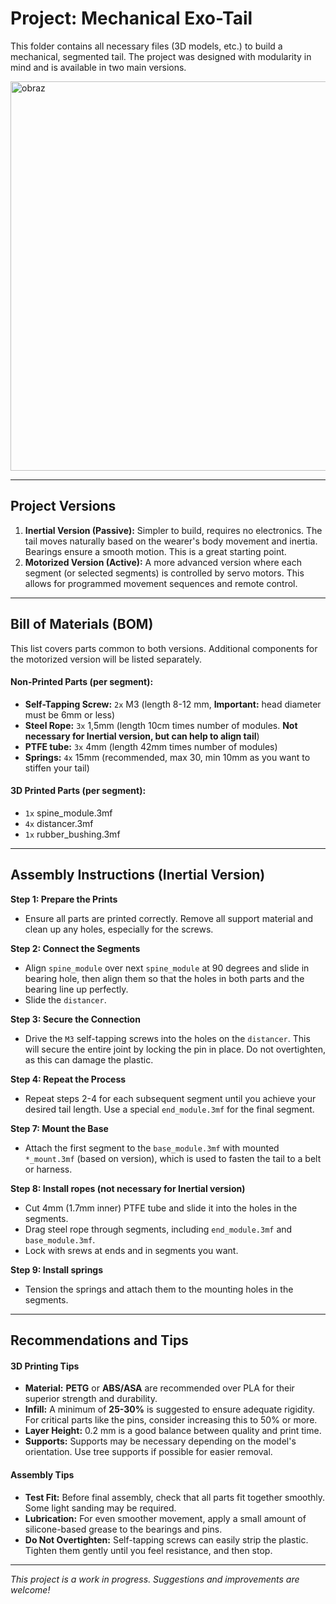 # Project: Mechanical Exo-Tail

This folder contains all necessary files (3D models, etc.) to build a mechanical, segmented tail. The project was designed with modularity in mind and is available in two main versions.

<img width="591" height="623" alt="obraz" src="https://github.com/user-attachments/assets/a8bb1319-33af-4af9-955f-dca1baf341a5" />


---

## Project Versions

1.  **Inertial Version (Passive):** Simpler to build, requires no electronics. The tail moves naturally based on the wearer's body movement and inertia. Bearings ensure a smooth motion. This is a great starting point.
2.  **Motorized Version (Active):** A more advanced version where each segment (or selected segments) is controlled by servo motors. This allows for programmed movement sequences and remote control.

---

## Bill of Materials (BOM)

This list covers parts common to both versions. Additional components for the motorized version will be listed separately.

#### Non-Printed Parts (per segment):
*   **Self-Tapping Screw:** `2x` M3 (length 8-12 mm, **Important:** head diameter must be 6mm or less)
*   **Steel Rope:** `3x` 1,5mm (length 10cm times number of modules. **Not necessary for Inertial version, but can help to align tail**)
*   **PTFE tube:** `3x` 4mm (length 42mm times number of modules)
*   **Springs:** `4x` 15mm (recommended, max 30, min 10mm as you want to stiffen your tail)

#### 3D Printed Parts (per segment):
*   `1x` spine_module.3mf
*   `4x` distancer.3mf
*   `1x` rubber_bushing.3mf

---

## Assembly Instructions (Inertial Version)

**Step 1: Prepare the Prints**
*   Ensure all parts are printed correctly. Remove all support material and clean up any holes, especially for the screws.

**Step 2: Connect the Segments**
*   Align `spine_module` over next `spine_module` at 90 degrees and slide in bearing hole, then align them so that the holes in both parts and the bearing line up perfectly.
*   Slide the `distancer`.

**Step 3: Secure the Connection**
*   Drive the `M3` self-tapping screws into the holes on the `distancer`. This will secure the entire joint by locking the pin in place. Do not overtighten, as this can damage the plastic.

**Step 4: Repeat the Process**
*   Repeat steps 2-4 for each subsequent segment until you achieve your desired tail length. Use a special `end_module.3mf` for the final segment.

**Step 7: Mount the Base**
*   Attach the first segment to the `base_module.3mf` with mounted `*_mount.3mf` (based on version), which is used to fasten the tail to a belt or harness.

**Step 8: Install ropes (not necessary for Inertial version)** 
*   Cut 4mm (1.7mm inner) PTFE tube and slide it into the holes in the segments.
*   Drag steel rope through segments, including `end_module.3mf` and `base_module.3mf`.
*   Lock with srews at ends and in segments you want.

**Step 9: Install springs**
*   Tension the springs and attach them to the mounting holes in the segments.
---

## Recommendations and Tips

#### 3D Printing Tips
*   **Material:** **PETG** or **ABS/ASA** are recommended over PLA for their superior strength and durability.
*   **Infill:** A minimum of **25-30%** is suggested to ensure adequate rigidity. For critical parts like the pins, consider increasing this to 50% or more.
*   **Layer Height:** 0.2 mm is a good balance between quality and print time.
*   **Supports:** Supports may be necessary depending on the model's orientation. Use tree supports if possible for easier removal.

#### Assembly Tips
*   **Test Fit:** Before final assembly, check that all parts fit together smoothly. Some light sanding may be required.
*   **Lubrication:** For even smoother movement, apply a small amount of silicone-based grease to the bearings and pins.
*   **Do Not Overtighten:** Self-tapping screws can easily strip the plastic. Tighten them gently until you feel resistance, and then stop.

---

*This project is a work in progress. Suggestions and improvements are welcome!*
